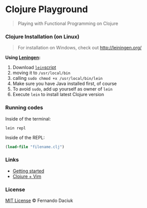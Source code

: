 # Clojure Playground

> Playing with Functional Programming on Clojure

### Clojure Installation (on Linux)

> For installation on Windows, check out http://leiningen.org/

**Using [Leningen](http://leiningen.org/):**

1. Download [`lein`script](https://raw.github.com/technomancy/leiningen/stable/bin/lein)
2. moving it to `/usr/local/bin`
3. calling `sudo chmod +x /usr/local/bin/lein`
4. Make sure you have Java installed first, of course
5. To avoid `sudo`, add up yourself as owner of `lein`
6. Execute `lein` to install latest Clojure version

### Running codes

Inside of the terminal:

```console
lein repl
```

Inside of the REPL:

```clj
(load-file "filename.clj")
```

### Links

- [Getting started](http://java.ociweb.com/mark/clojure/article.html)
- [Clojure + Vim](http://neo.com/2014/02/25/getting-started-with-clojure-in-vim/)

### License

[MIT License](https://github.com/fdaciuk/licenses/blob/master/MIT-LICENSE.md) &copy; Fernando Daciuk

